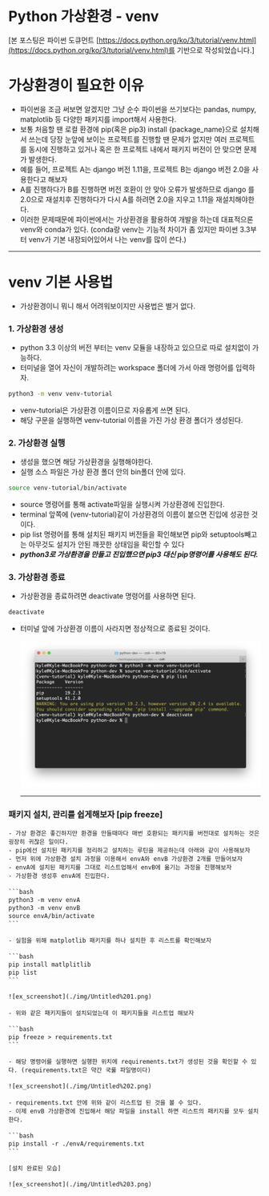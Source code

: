 # Python 가상환경 - venv 

[본 포스팅은 파이썬 도큐먼트 [https://docs.python.org/ko/3/tutorial/venv.html](https://docs.python.org/ko/3/tutorial/venv.html)를 기반으로 작성되었습니다.]

# 가상환경이 필요한 이유

- 파이썬을 조금 써보면 알겠지만 그냥 순수 파이썬을 쓰기보다는 pandas, numpy, matplotlib 등 다양한 패키지를 import해서 사용한다.
- 보통 처음할 땐 로컬 환경에 pip(혹은 pip3) install {package_name}으로 설치해서 쓰는데 당장 눈앞에 보이는 프로젝트를 진행할 땐 문제가 없지만 여러 프로젝트를 동시에 진행하고 있거나 혹은 한 프로젝트 내에서 패키지 버전이 안 맞으면 문제가 발생한다.
- 예를 들어, 프로젝트 A는 django 버전 1.11을, 프로젝트 B는 django 버전 2.0을 사용한다고 해보자
- A를 진행하다가 B를 진행하면 버전 호환이 안 맞아 오류가 발생하므로 django 를 2.0으로 재설치후 진행하다가 다시 A를 하려면 2.0을 지우고 1.11을 재설치해야한다.
- 이러한 문제때문에 파이썬에서는 가상환경을 활용하여 개발을 하는데 대표적으론 venv와 conda가 있다. (conda랑 venv는 기능적 차이가 좀 있지만 파이썬 3.3부터 venv가 기본 내장되어있어서 나는 venv를 많이 쓴다.)

---

# venv 기본 사용법

- 가상환경이니 뭐니 해서 어려워보이지만 사용법은 별거 없다.

### 1. 가상환경 생성

- python 3.3 이상의 버전 부터는 venv 모듈을 내장하고 있으므로 따로 설치없이 가능하다.
- 터미널을 열어 자신이 개발하려는 workspace 폴더에 가서 아래 명령어를 입력하자.

```bash
python3 -m venv venv-tutorial
```

- venv-tutorial은 가상환경 이름이므로 자유롭게 쓰면 된다.
- 해당 구문을 실행하면 venv-tutorial 이름을 가진 가상 환경 폴더가 생성된다.

### 2. 가상환경 실행

- 생성을 했으면 해당 가상환경을 실행해야한다.
- 실행 소스 파일은 가상 환경 폴더 안의 bin폴더 안에 있다.

```bash
source venv-tutorial/bin/activate
```

- source 명령어를 통해 activate파일을 실행시켜 가상환경에 진입한다.
- terminal 앞쪽에 (venv-tutorial)같이 가상환경의 이름이 붙으면 진입에 성공한 것이다.
- pip list 명령어를 통해 설치된 패키지 버전들을 확인해보면 pip와 setuptools빼고는 아무것도 설치가 안된 깨끗한 상태임을 확인할 수 있다
- ***python3로 가상환경을 만들고 진입했으면 pip3 대신 pip명령어를 사용해도 된다.***

### 3. 가상환경 종료

- 가상환경을 종료하려면 deactivate 명령어를 사용하면 된다.

```bash
deactivate
```

- 터미널 앞에 가상환경 이름이 사라지면 정상적으로 종료된 것이다.

    ![ex_screenshot](./img/Untitled.png)

    ---

### 패키지 설치, 관리를 쉽게해보자 [pip freeze]

    - 가상 환경은 좋긴하지만 환경을 만들때마다 매번 호환되는 패키지를 버전대로 설치하는 것은 굉장히 귀찮은 일이다.
    - pip에선 설치된 패키지를 정리하고 설치하는 루틴을 제공하는데 아래와 같이 사용해보자
    - 먼저 위에 가상환경 설치 과정을 이용해서 envA와 envB 가상환경 2개를 만들어보자
    - envA에 설치된 패키지를 그대로 리스트업해서 envB에 옮기는 과정을 진행해보자
    - 가상환경 생성후 envA에 진입한다.

    ```bash
    python3 -m venv envA
    python3 -m venv envB
    source envA/bin/activate
    ```

    - 실험을 위해 matplotlib 패키지를 하나 설치한 후 리스트를 확인해보자

    ```bash
    pip install matlplitlib
    pip list
    ```

    ![ex_screenshot](./img/Untitled%201.png)

    - 위와 같은 패키지들이 설치되었는데 이 패키지들을 리스트업 해보자

    ```bash
    pip freeze > requirements.txt
    ```

    - 해당 명령어를 실행하면 실행한 위치에 requirements.txt가 생성된 것을 확인할 수 있다. (requirements.txt은 약간 국룰 파일명이다)

    ![ex_screenshot](./img/Untitled%202.png)

    - requirements.txt 안에 위와 같이 리스트업 된 것을 볼 수 있다.
    - 이제 envB 가상환경에 진입해서 해당 파일을 install 하면 리스트의 패키지를 모두 설치한다.

    ```bash
    pip install -r ./envA/requirements.txt
    ```

    [설치 완료된 모습]

    ![ex_screenshot](./img/Untitled%203.png)
